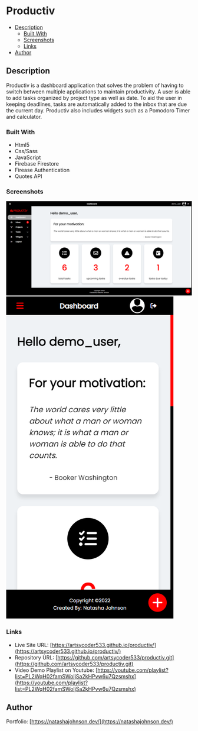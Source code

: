 # Productiv

- [Description](#description)
  - [Built With](#built-with)
  - [Screenshots](#screenshots)
  - [Links](#links)
- [Author](#author)

## Description

Productiv is a dashboard application that solves the problem of having to switch between multiple applications to maintain productivity. A user is able to add tasks organized by project type as well as date. To aid the user in keeping deadlines, tasks are automatically added to the inbox that are due the current day. Productiv also includes widgets such as a Pomodoro Timer and calculator.

### Built With
- Html5
- Css/Sass
- JavaScript
- Firebase Firestore
- Firease Authentication
- Quotes API

### Screenshots

![Desktop Screenshot](src/assets/productiv_desktop.png)
![Mobile Screenshot](src/assets/productiv_mobile.png)

### Links

- Live Site URL: [https://artsycoder533.github.io/productiv/](https://artsycoder533.github.io/productiv/)
- Repository URL: [https://github.com/artsycoder533/productiv.git](https://github.com/artsycoder533/productiv.git)
- Video Demo Playlist on Youtube: [https://youtube.com/playlist?list=PL2WqH02famSWoIjSa2kHPvw6u7Qzsmshx](https://youtube.com/playlist?list=PL2WqH02famSWoIjSa2kHPvw6u7Qzsmshx)

## Author
Portfolio: [https://natashajohnson.dev/](https://natashajohnson.dev/)




